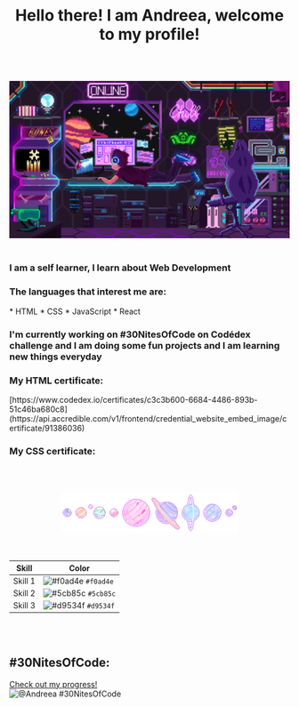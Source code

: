 <div align="center">
   <h1>Hello there! I am Andreea, welcome to my profile!</h1>
</div>

<br><br>

![Space programmer](head-img.gif)
<br><br>

<h3> I am a self learner, I learn about Web Development</h3>
<h3> The languages that interest me are: </h3>
* HTML
* CSS
* JavaScript
* React

<h3>I'm currently working on #30NitesOfCode on Codédex challenge and I am doing some fun projects and I am learning new things everyday</h3>
<h3>My HTML certificate:</h3> [https://www.codedex.io/certificates/c3c3b600-6684-4486-893b-51c46ba680c8](https://api.accredible.com/v1/frontend/credential_website_embed_image/certificate/91386036)
<h3>My CSS certificate:</h3> 


<br><br>
<div align="center">
    <img src="planets.gif" alt="planets">
</div>
<br><br>


| Skill   | Color      |
|---------|------------|
| Skill 1 | ![#f0ad4e](https://via.placeholder.com/15/f0ad4e/000000?text=+) `#f0ad4e` |
| Skill 2 | ![#5cb85c](https://via.placeholder.com/15/5cb85c/000000?text=+) `#5cb85c` |
| Skill 3 | ![#d9534f](https://via.placeholder.com/15/d9534f/000000?text=+) `#d9534f` |




<br><br>
## #30NitesOfCode:
  [Check out my progress!](https://www.codedex.io/@Andreea/30-nites-of-code)  
  ![@Andreea #30NitesOfCode](https://www.codedex.io/api/petStatus?user=Andreea)

